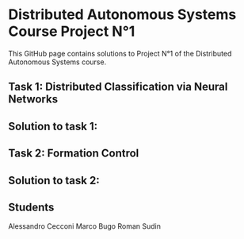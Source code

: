 # Distributed Autonomous Systems Course Project N°1
This GitHub page contains solutions to Project N°1 of the Distributed Autonomous Systems course.

## Task 1: Distributed Classification via Neural Networks

## Solution to task 1:

## Task 2: Formation Control

## Solution to task 2:

## Students 
Alessandro Cecconi
Marco Bugo
Roman Sudin
